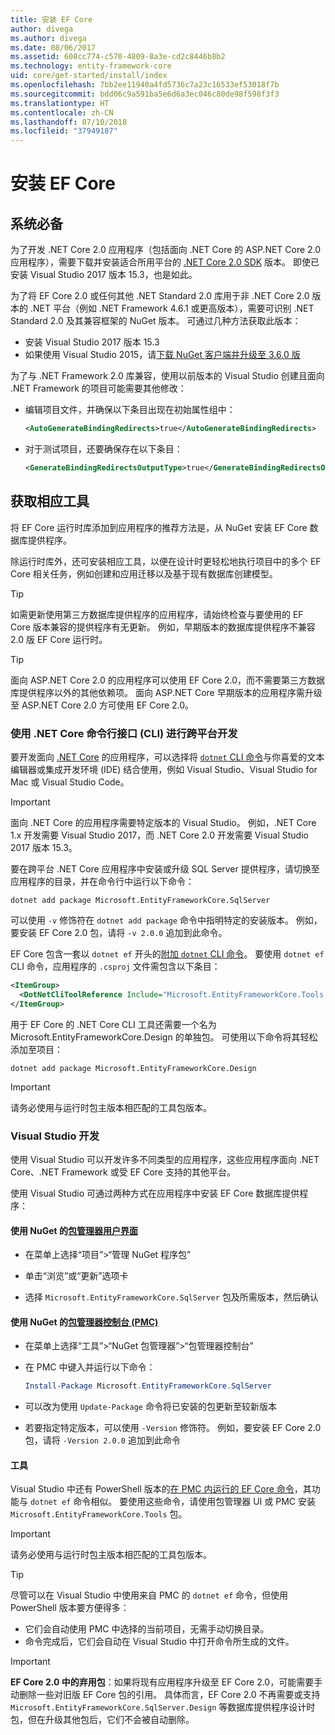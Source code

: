 ```yaml
---
title: 安装 EF Core
author: divega
ms.author: divega
ms.date: 08/06/2017
ms.assetid: 608cc774-c570-4809-8a3e-cd2c8446b8b2
ms.technology: entity-framework-core
uid: core/get-started/install/index
ms.openlocfilehash: 7bb2ee11940a4fd5736c7a23c16533ef53018f7b
ms.sourcegitcommit: bdd06c9a591ba5e6d6a3ec046c80de98f598f3f3
ms.translationtype: HT
ms.contentlocale: zh-CN
ms.lasthandoff: 07/10/2018
ms.locfileid: "37949187"
---
```

# <a name="installing-ef-core"></a>安装 EF Core

## <a name="prerequisites"></a>系统必备

为了开发 .NET Core 2.0 应用程序（包括面向 .NET Core 的 ASP.NET Core 2.0 应用程序），需要下载并安装适合所用平台的 [.NET Core 2.0 SDK](https://www.microsoft.com/net/download/core) 版本。 即使已安装 Visual Studio 2017 版本 15.3，也是如此。

为了将 EF Core 2.0 或任何其他 .NET Standard 2.0 库用于非 .NET Core 2.0 版本的 .NET 平台（例如 .NET Framework 4.6.1 或更高版本），需要可识别 .NET Standard 2.0 及其兼容框架的 NuGet 版本。 可通过几种方法获取此版本：

* 安装 Visual Studio 2017 版本 15.3
* 如果使用 Visual Studio 2015，请[下载 NuGet 客户端并升级至 3.6.0 版](https://www.nuget.org/downloads)

为了与 .NET Framework 2.0 库兼容，使用以前版本的 Visual Studio 创建且面向 .NET Framework 的项目可能需要其他修改：

* 编辑项目文件，并确保以下条目出现在初始属性组中：
  ``` xml
  <AutoGenerateBindingRedirects>true</AutoGenerateBindingRedirects>
  ```

* 对于测试项目，还要确保存在以下条目：
  ``` xml
  <GenerateBindingRedirectsOutputType>true</GenerateBindingRedirectsOutputType>
  ```

## <a name="getting-the-bits"></a>获取相应工具
将 EF Core 运行时库添加到应用程序的推荐方法是，从 NuGet 安装 EF Core 数据库提供程序。

除运行时库外，还可安装相应工具，以便在设计时更轻松地执行项目中的多个 EF Core 相关任务，例如创建和应用迁移以及基于现有数据库创建模型。

> [!TIP]  
> 如需更新使用第三方数据库提供程序的应用程序，请始终检查与要使用的 EF Core 版本兼容的提供程序有无更新。 例如，早期版本的数据库提供程序不兼容 2.0 版 EF Core 运行时。  

> [!TIP]  
> 面向 ASP.NET Core 2.0 的应用程序可以使用 EF Core 2.0，而不需要第三方数据库提供程序以外的其他依赖项。 面向 ASP.NET Core 早期版本的应用程序需升级至 ASP.NET Core 2.0 方可使用 EF Core 2.0。

<a name="cli"></a>
### <a name="cross-platform-development-using-the-net-core-command-line-interface-cli"></a>使用 .NET Core 命令行接口 (CLI) 进行跨平台开发

要开发面向 [.NET Core](https://www.microsoft.com/net/download/core) 的应用程序，可以选择将 [`dotnet` CLI 命令](https://docs.microsoft.com/dotnet/core/tools/)与你喜爱的文本编辑器或集成开发环境 (IDE) 结合使用，例如 Visual Studio、Visual Studio for Mac 或 Visual Studio Code。

> [!IMPORTANT]  
> 面向 .NET Core 的应用程序需要特定版本的 Visual Studio。 例如，.NET Core 1.x 开发需要 Visual Studio 2017，而 .NET Core 2.0 开发需要 Visual Studio 2017 版本 15.3。

要在跨平台 .NET Core 应用程序中安装或升级 SQL Server 提供程序，请切换至应用程序的目录，并在命令行中运行以下命令：

``` Console
dotnet add package Microsoft.EntityFrameworkCore.SqlServer
```

可以使用 `-v` 修饰符在 `dotnet add package` 命令中指明特定的安装版本。 例如，要安装 EF Core 2.0 包，请将 `-v 2.0.0` 追加到此命令。

EF Core 包含一套以 `dotnet ef` 开头的[附加 `dotnet` CLI 命令](../../miscellaneous/cli/dotnet.md)。 要使用 `dotnet ef` CLI 命令，应用程序的 `.csproj` 文件需包含以下条目：

``` xml
<ItemGroup>
  <DotNetCliToolReference Include="Microsoft.EntityFrameworkCore.Tools.DotNet" Version="2.0.0" />
</ItemGroup>
```

用于 EF Core 的 .NET Core CLI 工具还需要一个名为 Microsoft.EntityFrameworkCore.Design 的单独包。 可使用以下命令将其轻松添加至项目：

``` Console
dotnet add package Microsoft.EntityFrameworkCore.Design
```

> [!IMPORTANT]  
> 请务必使用与运行时包主版本相匹配的工具包版本。

<a name="visual-studio"></a>
### <a name="visual-studio-development"></a>Visual Studio 开发

使用 Visual Studio 可以开发许多不同类型的应用程序，这些应用程序面向 .NET Core、.NET Framework 或受 EF Core 支持的其他平台。

使用 Visual Studio 可通过两种方式在应用程序中安装 EF Core 数据库提供程序：

#### <a name="using-nugets-package-manager-user-interfacehttpsdocsmicrosoftcomnugettoolspackage-manager-ui"></a>使用 NuGet 的[包管理器用户界面](https://docs.microsoft.com/nuget/tools/package-manager-ui)

* 在菜单上选择“项目”>“管理 NuGet 程序包”

* 单击“浏览”或“更新”选项卡

* 选择 `Microsoft.EntityFrameworkCore.SqlServer` 包及所需版本，然后确认

#### <a name="using-nugets-package-manager-console-pmchttpsdocsmicrosoftcomnugettoolspackage-manager-console"></a>使用 NuGet 的[包管理器控制台 (PMC)](https://docs.microsoft.com/nuget/tools/package-manager-console)

* 在菜单上选择“工具”>“NuGet 包管理器”>“包管理器控制台”

* 在 PMC 中键入并运行以下命令：

  ``` PowerShell  
  Install-Package Microsoft.EntityFrameworkCore.SqlServer
  ```
* 可以改为使用 `Update-Package` 命令将已安装的包更新至较新版本

* 若要指定特定版本，可以使用 `-Version` 修饰符。 例如，要安装 EF Core 2.0 包，请将 `-Version 2.0.0` 追加到此命令

#### <a name="tools"></a>工具

Visual Studio 中还有 PowerShell 版本的[在 PMC 内运行的 EF Core 命令](../../miscellaneous/cli/powershell.md)，其功能与 `dotnet ef` 命令相似。 要使用这些命令，请使用包管理器 UI 或 PMC 安装 `Microsoft.EntityFrameworkCore.Tools` 包。

> [!IMPORTANT]  
> 请务必使用与运行时包主版本相匹配的工具包版本。

> [!TIP]  
> 尽管可以在 Visual Studio 中使用来自 PMC 的 `dotnet ef` 命令，但使用 PowerShell 版本要方便得多：
> * 它们会自动使用 PMC 中选择的当前项目，无需手动切换目录。  
> * 命令完成后，它们会自动在 Visual Studio 中打开命令所生成的文件。

> [!IMPORTANT]  
> **EF Core 2.0 中的弃用包**：如果将现有应用程序升级至 EF Core 2.0，可能需要手动删除一些对旧版 EF Core 包的引用。 具体而言，EF Core 2.0 不再需要或支持 `Microsoft.EntityFrameworkCore.SqlServer.Design` 等数据库提供程序设计时包，但在升级其他包后，它们不会被自动删除。

